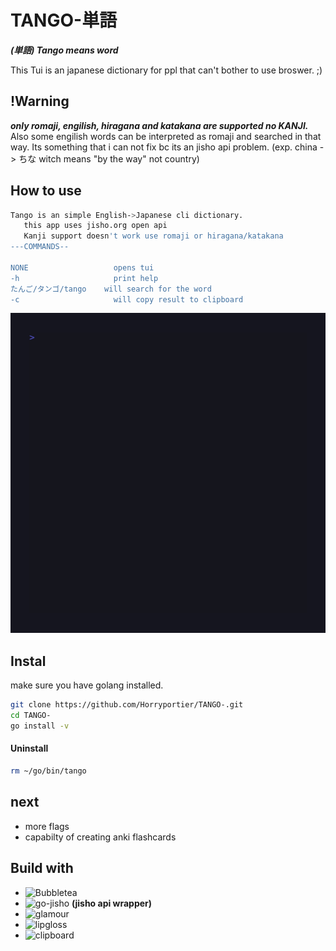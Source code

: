 # TANGO-単語
***(単語) Tango means word***

This Tui is an japanese dictionary for ppl that can't bother to use broswer. ;)

## !Warning
***only romaji, engilish, hiragana and katakana are supported no KANJI.***
Also some engilish words can be interpreted as romaji and searched in that way. 
Its something that i can not fix bc its an jisho api problem.
(exp. china -> ちな witch means "by the way" not country)



## How to use 
```sh
Tango is an simple English->Japanese cli dictionary.
   this app uses jisho.org open api
   Kanji support doesn't work use romaji or hiragana/katakana
---COMMANDS--

NONE                   opens tui
-h                     print help
たんご/タンゴ/tango    will search for the word
-c                     will copy result to clipboard
``` 


<img src="https://raw.githubusercontent.com/Horryportier/TANGO-/main/TANGO.gif" width=512 height=512/>

## Instal 
make sure you have golang installed.
```bash
git clone https://github.com/Horryportier/TANGO-.git
cd TANGO-
go install -v 
```

#### Uninstall 
```bash
rm ~/go/bin/tango
```

## next 
- more flags 
- capabilty of creating anki flashcards


## Build with

- ![Bubbletea](https://github.com/charmbracelet/bubbletea)
- ![go-jisho](https://github.com/Horryportier/go-jisho) **(jisho api wrapper)**
- ![glamour](https://github.com/charmbracelet/glamour) 
- ![lipgloss](https://github.com/charmbracelet/lipgloss) 
- ![clipboard](https://github.com/atotto/clipboard)


